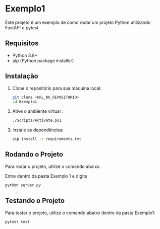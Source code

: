 # Exemplo1

Este projeto é um exemplo de como rodar um projeto Python utilizando FastAPI e pytest.

## Requisitos

- Python 3.8+
- pip (Python package installer)

## Instalação

1. Clone o repositório para sua máquina local:
    ```sh
    git clone <URL_DO_REPOSITORIO>
    cd Exemplo1
    ```

2. Ative o ambiente virtual :
    ```sh
    ./Scripts/Activate.ps1
    ```

3. Instale as dependências:
    ```sh
    pip install -r requirements.txt
    ```

## Rodando o Projeto

Para rodar o projeto, utilize o comando abaixo:

Entre dentro da pasta Exemplo 1 e digite
```sh
python server.py
```

## Testando o Projeto

Para testar o projeto, utilize o comando abaixo dentro da pasta Exemplo1:
```sh
pytest test
```
